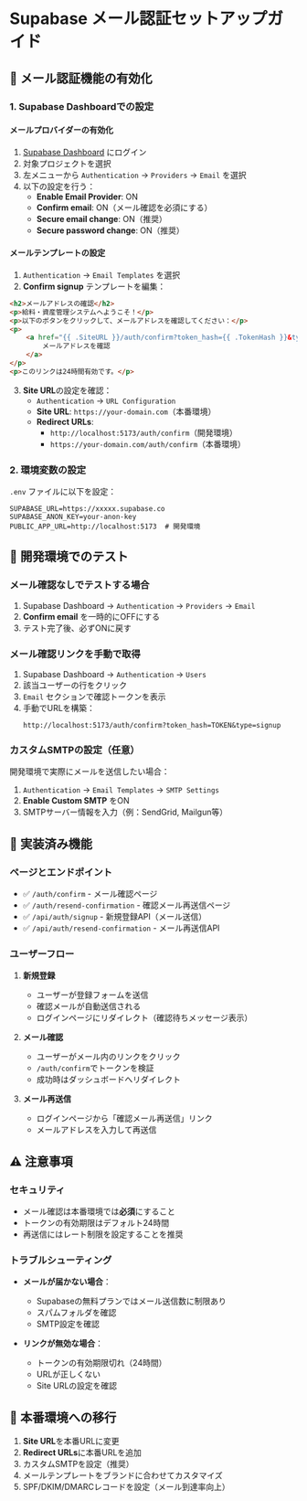 # Supabase メール認証セットアップガイド

## 📧 メール認証機能の有効化

### 1. Supabase Dashboardでの設定

#### メールプロバイダーの有効化

1. [Supabase Dashboard](https://app.supabase.com) にログイン
2. 対象プロジェクトを選択
3. 左メニューから `Authentication` → `Providers` → `Email` を選択
4. 以下の設定を行う：
   - **Enable Email Provider**: ON
   - **Confirm email**: ON（メール確認を必須にする）
   - **Secure email change**: ON（推奨）
   - **Secure password change**: ON（推奨）

#### メールテンプレートの設定

1. `Authentication` → `Email Templates` を選択
2. **Confirm signup** テンプレートを編集：

```html
<h2>メールアドレスの確認</h2>
<p>給料・資産管理システムへようこそ！</p>
<p>以下のボタンをクリックして、メールアドレスを確認してください：</p>
<p>
	<a href="{{ .SiteURL }}/auth/confirm?token_hash={{ .TokenHash }}&type=signup">
		メールアドレスを確認
	</a>
</p>
<p>このリンクは24時間有効です。</p>
```

3. **Site URL**の設定を確認：
   - `Authentication` → `URL Configuration`
   - **Site URL**: `https://your-domain.com`（本番環境）
   - **Redirect URLs**:
     - `http://localhost:5173/auth/confirm`（開発環境）
     - `https://your-domain.com/auth/confirm`（本番環境）

### 2. 環境変数の設定

`.env` ファイルに以下を設定：

```env
SUPABASE_URL=https://xxxxx.supabase.co
SUPABASE_ANON_KEY=your-anon-key
PUBLIC_APP_URL=http://localhost:5173  # 開発環境
```

## 🔧 開発環境でのテスト

### メール確認なしでテストする場合

1. Supabase Dashboard → `Authentication` → `Providers` → `Email`
2. **Confirm email** を一時的にOFFにする
3. テスト完了後、必ずONに戻す

### メール確認リンクを手動で取得

1. Supabase Dashboard → `Authentication` → `Users`
2. 該当ユーザーの行をクリック
3. `Email` セクションで確認トークンを表示
4. 手動でURLを構築：
   ```
   http://localhost:5173/auth/confirm?token_hash=TOKEN&type=signup
   ```

### カスタムSMTPの設定（任意）

開発環境で実際にメールを送信したい場合：

1. `Authentication` → `Email Templates` → `SMTP Settings`
2. **Enable Custom SMTP** をON
3. SMTPサーバー情報を入力（例：SendGrid, Mailgun等）

## 📝 実装済み機能

### ページとエンドポイント

- ✅ `/auth/confirm` - メール確認ページ
- ✅ `/auth/resend-confirmation` - 確認メール再送信ページ
- ✅ `/api/auth/signup` - 新規登録API（メール送信）
- ✅ `/api/auth/resend-confirmation` - メール再送信API

### ユーザーフロー

1. **新規登録**
   - ユーザーが登録フォームを送信
   - 確認メールが自動送信される
   - ログインページにリダイレクト（確認待ちメッセージ表示）

2. **メール確認**
   - ユーザーがメール内のリンクをクリック
   - `/auth/confirm`でトークンを検証
   - 成功時はダッシュボードへリダイレクト

3. **メール再送信**
   - ログインページから「確認メール再送信」リンク
   - メールアドレスを入力して再送信

## ⚠️ 注意事項

### セキュリティ

- メール確認は本番環境では**必須**にすること
- トークンの有効期限はデフォルト24時間
- 再送信にはレート制限を設定することを推奨

### トラブルシューティング

- **メールが届かない場合**：
  - Supabaseの無料プランではメール送信数に制限あり
  - スパムフォルダを確認
  - SMTP設定を確認

- **リンクが無効な場合**：
  - トークンの有効期限切れ（24時間）
  - URLが正しくない
  - Site URLの設定を確認

## 🚀 本番環境への移行

1. **Site URL**を本番URLに変更
2. **Redirect URLs**に本番URLを追加
3. カスタムSMTPを設定（推奨）
4. メールテンプレートをブランドに合わせてカスタマイズ
5. SPF/DKIM/DMARCレコードを設定（メール到達率向上）
